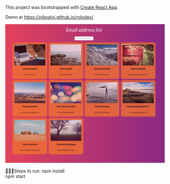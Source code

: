 This project was bootstrapped with [Create React App](https://github.com/facebook/create-react-app).

Demo at https://nikpalyi.github.io/rolodex/

![Alt text](address-list.png 'Address List')

🏃🏻‍♂️Steps to run:
npm install<br />
npm start<br />
